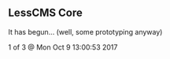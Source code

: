 LessCMS Core
------------

It has begun... (well, some prototyping anyway)

1 of 3 @ Mon Oct  9 13:00:53 2017
